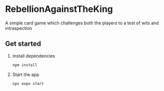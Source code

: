 # RebellionAgainstTheKing
A simple card game which challenges both the players to a test of wits and intraspection

## Get started

1. Install dependencies

   ```bash
   npm install
   ```

2. Start the app

   ```bash
   npx expo start
   ```